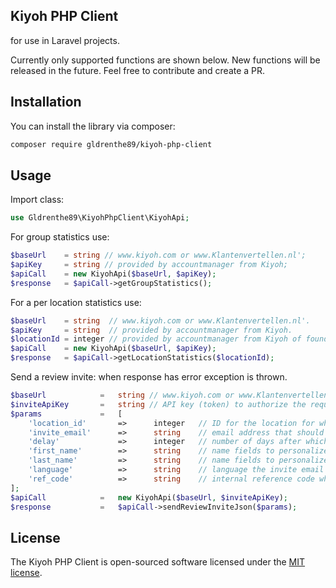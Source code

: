 ## Kiyoh PHP Client
for use in Laravel projects.

Currently only supported functions are shown below. New functions will be released in the future. Feel free to contribute and create a PR.

## Installation

You can install the library via composer:

```bash
composer require gldrenthe89/kiyoh-php-client
```

## Usage

Import class:
```php
use Gldrenthe89\KiyohPhpClient\KiyohApi;
```

For group statistics use:

```php
$baseUrl    = string // www.kiyoh.com or www.Klantenvertellen.nl';
$apiKey     = string // provided by accountmanager from Kiyoh;
$apiCall    = new KiyohApi($baseUrl, $apiKey);
$response   = $apiCall->getGroupStatistics();
```

For a per location statistics use:

```php
$baseUrl    = string  // www.kiyoh.com or www.Klantenvertellen.nl'.
$apiKey     = string  // provided by accountmanager from Kiyoh.
$locationId = integer // provided by accountmanager from Kiyoh of found in respective group dashboard.
$apiCall    = new KiyohApi($baseUrl, $apiKey);
$response   = $apiCall->getLocationStatistics($locationId);
```

Send a review invite:
when response has error exception is thrown.
```php
$baseUrl            =   string // www.kiyoh.com or www.Klantenvertellen.nl';
$inviteApiKey       =   string // API key (token) to authorize the request, found in respective group dashboard;
$params             =   [
    'location_id'       =>      integer   // ID for the location for which the invite should be sent,
    'invite_email'      =>      string    // email address that should receive the invite,
    'delay'             =>      integer   // number of days after which the email should be sent. 0 is immediately,
    'first_name'        =>      string    // name fields to personalize the invite,
    'last_name'         =>      string    // name fields to personalize the invite,
    'language'          =>      string    // language the invite email is sent, “nl” for Dutch (case sensitive)
    'ref_code'          =>      string    // internal reference code which can be used for administration purposes (the reference code is visible in invite history, review exports and XML feed)
];
$apiCall            =   new KiyohApi($baseUrl, $inviteApiKey);
$response           =   $apiCall->sendReviewInviteJson($params);
```

## License

The Kiyoh PHP Client is open-sourced software licensed under the [MIT license](LICENSE.md).
